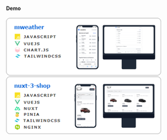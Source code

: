 
#### Demo

   <a  href="https://dexone.github.io/mweather/">
  <img width="423px" src="./pics/mweather.png"/>
  </a> 

   <a  href="http://5.35.98.166/">
  <img width="423px"  src="./pics/nuxt-3-shop.png"/>
  </a> 

